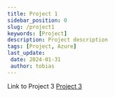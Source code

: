 ```yaml
---
title: Project 1
sidebar_position: 0
slug: /project1
keywords: [Project]
description: Project description
tags: [Project, Azure]
last_update: 
 date: 2024-01-31
 author: tobias
---
```




Link to Project 3 [Project 3](https://www.notion.so/bde3d6ee15fe487482607f1812e8e317) 

